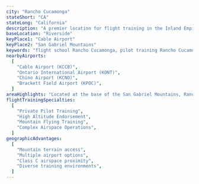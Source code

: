 ```yaml
---
city: "Rancho Cucamonga"
stateShort: "CA"
stateLong: "California"
description: "A premier location for flight training in the Inland Empire, offering easy access to multiple airports and training environments, with the San Gabriel Mountains providing excellent opportunities for high altitude training."
baseLocation: "Riverside"
keyPlace1: "Cable Airport"
keyPlace2: "San Gabriel Mountains"
keywords: "flight school Rancho Cucamonga, pilot training Rancho Cucamonga, learn to fly Rancho Cucamonga, flight lessons Inland Empire, Rancho Cucamonga aviation training, mountain flying lessons California, high altitude endorsement training, NextGen Flight Academy Rancho Cucamonga, FAA certified flight training, private pilot license Rancho Cucamonga, commercial pilot training California, San Gabriel Mountains flight training"
nearbyAirports:
  [
    "Cable Airport (KCCB)",
    "Ontario International Airport (KONT)",
    "Chino Airport (KCNO)",
    "Brackett Field Airport (KPOC)",
  ]
areaHighlights: "Located at the base of the San Gabriel Mountains, Rancho Cucamonga provides immediate access to mountain flying training areas while offering convenient proximity to multiple airports for comprehensive flight training. The varied terrain and elevation changes make it ideal for both basic flight training and advanced mountain flying techniques."
flightTrainingSpecialties:
  [
    "Private Pilot Training",
    "High Altitude Endorsement",
    "Mountain Flying Training",
    "Complex Airspace Operations",
  ]
geographicAdvantages:
  [
    "Mountain terrain access",
    "Multiple airport options",
    "Class C airspace proximity",
    "Diverse training environments",
  ]
---
```

